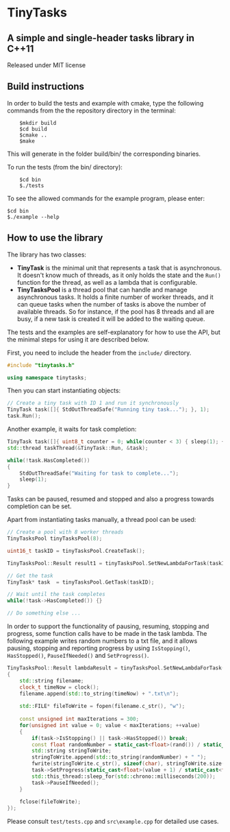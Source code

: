 # TinyTasks 
## A simple and single-header tasks library in C++11

Released under MIT license

## Build instructions

In order to build the tests and example with cmake, type the following commands from the the repository directory in the terminal:

```shell
	$mkdir build
	$cd build
	$cmake ..
	$make
```

This will generate in the folder build/bin/ the corresponding binaries. 

To run the tests (from the bin/ directory):

```shell
	$cd bin
	$./tests
```

To see the allowed commands for the example program, please enter:

```shell
$cd bin
$./example --help
```

## How to use the library

The library has two classes:

* <b>TinyTask</b> is the minimal unit that represents a task that is asynchronous. It doesn't know much of threads, as it only holds the state and the `Run()` function for the thread, as well as a lambda that is configurable.
* <b>TinyTasksPool</b> is a thread pool that can handle and manage asynchronous tasks. It holds a finite number of worker threads, and it can queue tasks when the number of tasks is above the number of available threads. So for instance, if the pool has 8 threads and all are busy, if a new task is created it will be added to the waiting queue.

The tests and the examples are self-explanatory for how to use the API, but the minimal steps for using it are described below.

First, you need to include the header from the `include/` directory.

```C++
#include "tinytasks.h"

using namespace tinytasks;
```

Then you can start instantiating objects:

```C++
// Create a tiny task with ID 1 and run it synchronously
TinyTask task([]{ StdOutThreadSafe("Running tiny task..."); }, 1);
task.Run();
```

Another example, it waits for task completion:

```C++
TinyTask task([]{ uint8_t counter = 0; while(counter < 3) { sleep(1); ++counter; } }, UINT16_MAX);
std::thread taskThread(&TinyTask::Run, &task);

while(!task.HasCompleted())
{
    StdOutThreadSafe("Waiting for task to complete...");
    sleep(1);
}
```

Tasks can be paused, resumed and stopped and also a progress towards completion can be set.

Apart from instantiating tasks manually, a thread pool can be used:

```C++
// Create a pool with 8 worker threads
TinyTasksPool tinyTasksPool(8);

uint16_t taskID = tinyTasksPool.CreateTask();

TinyTasksPool::Result result1 = tinyTasksPool.SetNewLambdaForTask(taskID, []{ StdOutThreadSafe("Running task from pool.."); });

// Get the task
TinyTask* task  = tinyTasksPool.GetTask(taskID);

// Wait until the task completes
while(!task->HasCompleted()) {}

// Do something else ...
```

In order to support the functionality of pausing, resuming, stopping and progress, some function calls have to be made in the task lambda. The following example writes random numbers to a txt file, and it allows pausing, stopping and reporting progress by using `IsStopping()`, `HasStopped()`, `PauseIfNeeded()` and `SetProgress()`.

```C++
TinyTasksPool::Result lambdaResult = tinyTasksPool.SetNewLambdaForTask(taskID, [task]
{
    std::string filename;
    clock_t timeNow = clock();
    filename.append(std::to_string(timeNow) + ".txt\n");
                    
    std::FILE* fileToWrite = fopen(filename.c_str(), "w");
    
    const unsigned int maxIterations = 300;
    for(unsigned int value = 0; value < maxIterations; ++value)
    {
        if(task->IsStopping() || task->HasStopped()) break;
        const float randomNumber = static_cast<float>(rand()) / static_cast<float>(RAND_MAX);
        std::string stringToWrite;
        stringToWrite.append(std::to_string(randomNumber) + " ");
        fwrite(stringToWrite.c_str(), sizeof(char), stringToWrite.size(), fileToWrite);
        task->SetProgress(static_cast<float>(value + 1) / static_cast<float>(maxIterations) * 100.0f);
        std::this_thread::sleep_for(std::chrono::milliseconds(200));
        task->PauseIfNeeded();
    }
    
    fclose(fileToWrite);
});
```

Please consult `test/tests.cpp` and `src\example.cpp` for detailed use cases.
